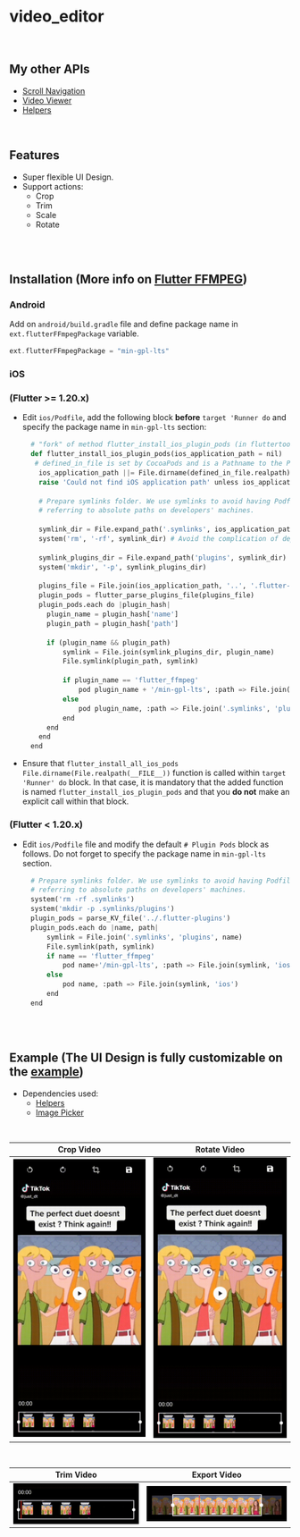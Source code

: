 # video_editor

<br>

## My other APIs

- [Scroll Navigation](https://pub.dev/packages/scroll_navigation)
- [Video Viewer](https://pub.dev/packages/video_viewer)
- [Helpers](https://pub.dev/packages/helpers)

<br>

## Features

- Super flexible UI Design.
- Support actions:
  - Crop
  - Trim
  - Scale
  - Rotate

<br><br>

## **Installation** (More info on [Flutter FFMPEG](https://pub.dev/packages/flutter_ffmpeg))

### **Android**

Add on `android/build.gradle` file and define package name in `ext.flutterFFmpegPackage` variable.

```gradle
ext.flutterFFmpegPackage = "min-gpl-lts"
```

### **iOS**

### (Flutter >= 1.20.x)

- Edit `ios/Podfile`, add the following block **before** `target 'Runner do` and specify the package name in `min-gpl-lts` section:

  ```python
    # "fork" of method flutter_install_ios_plugin_pods (in fluttertools podhelpers.rb) to get lts version of ffmpeg
    def flutter_install_ios_plugin_pods(ios_application_path = nil)
     # defined_in_file is set by CocoaPods and is a Pathname to the Podfile.
      ios_application_path ||= File.dirname(defined_in_file.realpath) if self.respond_to?(:defined_in_file)
      raise 'Could not find iOS application path' unless ios_application_path

      # Prepare symlinks folder. We use symlinks to avoid having Podfile.lock
      # referring to absolute paths on developers' machines.

      symlink_dir = File.expand_path('.symlinks', ios_application_path)
      system('rm', '-rf', symlink_dir) # Avoid the complication of dependencies like FileUtils.

      symlink_plugins_dir = File.expand_path('plugins', symlink_dir)
      system('mkdir', '-p', symlink_plugins_dir)

      plugins_file = File.join(ios_application_path, '..', '.flutter-plugins-dependencies')
      plugin_pods = flutter_parse_plugins_file(plugins_file)
      plugin_pods.each do |plugin_hash|
        plugin_name = plugin_hash['name']
        plugin_path = plugin_hash['path']

        if (plugin_name && plugin_path)
            symlink = File.join(symlink_plugins_dir, plugin_name)
            File.symlink(plugin_path, symlink)

            if plugin_name == 'flutter_ffmpeg'
                pod plugin_name + '/min-gpl-lts', :path => File.join('.symlinks', 'plugins', plugin_name, 'ios')
            else
                pod plugin_name, :path => File.join('.symlinks', 'plugins', plugin_name, 'ios')
            end
        end
      end
    end
  ```

- Ensure that `flutter_install_all_ios_pods File.dirname(File.realpath(__FILE__))` function is called within
  `target 'Runner' do` block. In that case, it is mandatory that the added function is named
  `flutter_install_ios_plugin_pods` and that you **do not** make an explicit call within that block.

### (Flutter < 1.20.x)

- Edit `ios/Podfile` file and modify the default `# Plugin Pods` block as follows. Do not forget to specify the package
  name in `min-gpl-lts` section.

  ```python
    # Prepare symlinks folder. We use symlinks to avoid having Podfile.lock
    # referring to absolute paths on developers' machines.
    system('rm -rf .symlinks')
    system('mkdir -p .symlinks/plugins')
    plugin_pods = parse_KV_file('../.flutter-plugins')
    plugin_pods.each do |name, path|
        symlink = File.join('.symlinks', 'plugins', name)
        File.symlink(path, symlink)
        if name == 'flutter_ffmpeg'
            pod name+'/min-gpl-lts', :path => File.join(symlink, 'ios')
        else
            pod name, :path => File.join(symlink, 'ios')
        end
    end
  ```

<br><br>

## **Example** (The UI Design is fully customizable on the [example](https://pub.dev/packages/video_editor/example))

- Dependencies used:
  - [Helpers](https://pub.dev/packages/helpers)
  - [Image Picker](https://pub.dev/packages/image_picker)

<br>

| Crop Video                          | Rotate Video                          |
| ----------------------------------- | ------------------------------------- |
| ![](./assets/readme/crop_video.gif) | ![](./assets/readme/rotate_video.gif) |

<br>

| Trim Video                          | Export Video                          |
| ----------------------------------- | ------------------------------------- |
| ![](./assets/readme/trim_video.gif) | ![](./assets/readme/export_video.gif) |
